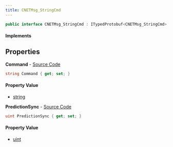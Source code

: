 ```yaml
---
title: CNETMsg_StringCmd
---
```


```csharp
public interface CNETMsg_StringCmd : ITypedProtobuf<CNETMsg_StringCmd>, INativeHandle, INetMessage<CNETMsg_StringCmd>, IDisposable
```

#### Implements

## Properties

**Command** - [Source Code](https://github.com/swiftly-solution/swiftlys2/blob/master/managed/src/SwiftlyS2.Generated/Protobufs/Interfaces/CNETMsg_StringCmd.cs#L18)

```csharp
string Command { get; set; }
```

#### Property Value

- [string](https://learn.microsoft.com/dotnet/api/system.string)

**PredictionSync** - [Source Code](https://github.com/swiftly-solution/swiftlys2/blob/master/managed/src/SwiftlyS2.Generated/Protobufs/Interfaces/CNETMsg_StringCmd.cs#L21)

```csharp
uint PredictionSync { get; set; }
```

#### Property Value

- [uint](https://learn.microsoft.com/dotnet/api/system.uint32)

